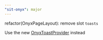 ```yaml
---
"sit-onyx": major
---
```


refactor(OnyxPageLayout): remove slot `toasts`

Use the new [OnyxToastProvider](https://storybook.onyx.schwarz/?path=/docs/feedback-toastprovider--docs) instead
